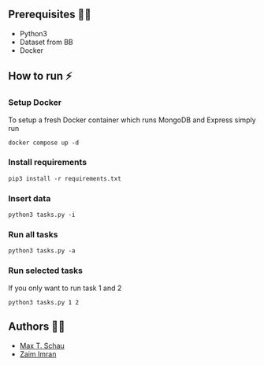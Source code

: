 ## Prerequisites ✍🏽

- Python3
- Dataset from BB
- Docker

## How to run ⚡️

### Setup Docker

To setup a fresh Docker container which runs MongoDB and Express simply run

`docker compose up -d`

### Install requirements

`pip3 install -r requirements.txt  `

### Insert data

`python3 tasks.py -i`

### Run all tasks

`python3 tasks.py -a`

### Run selected tasks

If you only want to run task 1 and 2

`python3 tasks.py 1 2`

## Authors 🤡🤡
- [Max T. Schau](https://github.com/maxschau)
- [Zaim Imran](https://github.com/Zenjjim)
